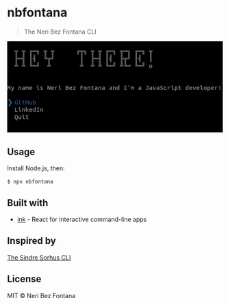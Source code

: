 # nbfontana

> The Neri Bez Fontana CLI

<img src="screenshot.png" width="752">


## Usage

Install Node.js, then:

```
$ npx nbfontana
```


## Built with

- [ink](https://github.com/vadimdemedes/ink) - React for interactive command-line apps


## Inspired by

[The Sindre Sorhus CLI](https://github.com/sindresorhus/sindresorhus)

## License

MIT © Neri Bez Fontana
